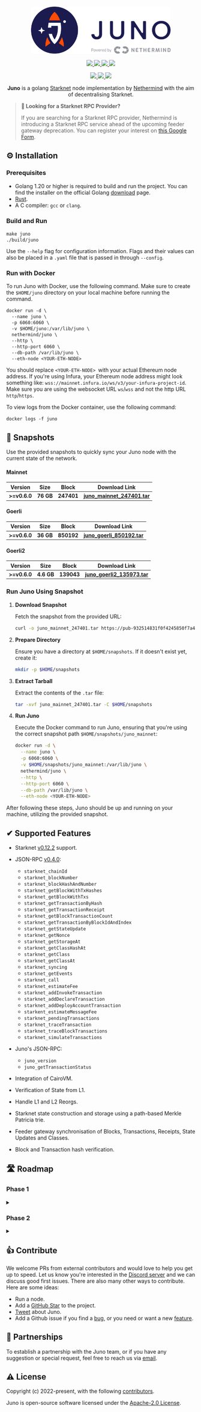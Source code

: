 <p align="center">
  <a href="https://github.com/NethermindEth/juno">
    <img alt="Juno Logo" height="125" src="./.github/Juno_Dark_Powered_by_Nethermind.png">
  </a>
  <br>
</p>

<p align="center">
  <a href="https://pkg.go.dev/github.com/NethermindEth/juno">
    <img src="https://pkg.go.dev/badge/github.com/NethermindEth/juno.svg">
  </a>
  <a href="https://goreportcard.com/report/github.com/NethermindEth/juno">
    <img src="https://goreportcard.com/badge/github.com/NethermindEth/juno">
  </a>
  <a href="https://github.com/NethermindEth/juno/actions">
    <img src="https://github.com/NethermindEth/juno/actions/workflows/juno-test.yml/badge.svg">
  </a>
  <a href="https://codecov.io/gh/NethermindEth/juno">
    <img src="https://codecov.io/gh/NethermindEth/juno/branch/main/graph/badge.svg">
  </a>

</p>
<p align="center">
  <a href="https://discord.gg/TcHbSZ9ATd">
    <img src="https://img.shields.io/badge/Discord-5865F2?style=for-the-badge&logo=discord&logoColor=white">
  </a>
  <a href="https://twitter.com/nethermindeth?s=20&t=xLC_xrid_f17DJqdJ2EZnA">
    <img src="https://img.shields.io/badge/Twitter-1DA1F2?style=for-the-badge&logo=twitter&logoColor=white">
  </a>
  <a href="https://t.me/+skAz9cUvo_AzZWM8">
    <img src="https://img.shields.io/badge/Telegram-2CA5E0?style=for-the-badge&logo=telegram&logoColor=white">
  </a>
</p>


<p align="center">
  <b>Juno</b> is a golang <a href="https://starknet.io/">Starknet</a> node implementation by <a href="https://nethermind.io/">Nethermind</a> with the aim of decentralising Starknet.
</p>

> **📌 Looking for a Starknet RPC Provider?**
>
> If you are searching for a Starknet RPC provider, Nethermind is introducing a Starknet RPC service ahead of the upcoming feeder gateway deprecation. You can register your interest on [this Google Form](https://docs.google.com/forms/d/e/1FAIpQLSf2Bl4fc9-38E-fpWf0tnMWc3jSeOFkpjSPMN_j1en1WmEgKg/viewform?usp=sf_link).

## ⚙️ Installation

### Prerequisites

- Golang 1.20 or higher is required to build and run the project. You can find the installer on
  the official Golang [download](https://go.dev/doc/install) page.
- [Rust](https://www.rust-lang.org/tools/install).
- A C compiler: `gcc` or `clang`.

### Build and Run

```shell
make juno
./build/juno
```
Use the `--help` flag for configuration information.
Flags and their values can also be placed in a `.yaml` file that is passed in through `--config`.

### Run with Docker

To run Juno with Docker, use the following command. Make sure to create the `$HOME/juno` directory on your local machine before running the command.

```shell
docker run -d \
  --name juno \
  -p 6060:6060 \
  -v $HOME/juno:/var/lib/juno \
  nethermind/juno \
  --http \
  --http-port 6060 \
  --db-path /var/lib/juno \
  --eth-node <YOUR-ETH-NODE>
```

You should replace `<YOUR-ETH-NODE> `with your actual Ethereum node address.
If you're using Infura, your Ethereum node address might look something like: `wss://mainnet.infura.io/ws/v3/your-infura-project-id`.
Make sure you are using the websocket URL `ws`/`wss` and not the http URL `http`/`https`.

To view logs from the Docker container, use the following command:

```shell
docker logs -f juno
```

## 📸 Snapshots

Use the provided snapshots to quickly sync your Juno node with the current state of the network. 

#### Mainnet

| Version | Size | Block | Download Link |
| ------- | ---- | ----- | ------------- |
| **>=v0.6.0**  | **76 GB** | **247401** | [**juno_mainnet_247401.tar**](https://pub-932514831f0f4245850f7a471132e564.r2.dev/mainnet/juno_mainnet_v0.6.3_247401.tar) |

#### Goerli

| Version | Size | Block | Download Link |
| ------- | ---- | ----- | ------------- |
| **>=v0.6.0** | **36 GB** | **850192** | [**juno_goerli_850192.tar**](https://pub-932514831f0f4245850f7a471132e564.r2.dev/goerli/juno_goerli_v0.6.0_850192.tar) |

#### Goerli2

| Version | Size | Block | Download Link |
| ------- | ---- | ----- | ------------- |
| **>=v0.6.0** | **4.6 GB** | **139043** | [**juno_goerli2_135973.tar**](https://pub-932514831f0f4245850f7a471132e564.r2.dev/goerli2/juno_goerli2_v0.6.0_139043.tar) |

### Run Juno Using Snapshot

1. **Download Snapshot**

   Fetch the snapshot from the provided URL:

   ```bash
   curl -o juno_mainnet_247401.tar https://pub-932514831f0f4245850f7a471132e564.r2.dev/mainnet/juno_mainnet_v0.6.3_247401.tar
   ```

2. **Prepare Directory**

   Ensure you have a directory at `$HOME/snapshots`. If it doesn't exist yet, create it:

   ```bash
   mkdir -p $HOME/snapshots
   ```

3. **Extract Tarball**

   Extract the contents of the `.tar` file:

   ```bash
   tar -xvf juno_mainnet_247401.tar -C $HOME/snapshots
   ```

4. **Run Juno**

   Execute the Docker command to run Juno, ensuring that you're using the correct snapshot path `$HOME/snapshots/juno_mainnet`:

   ```bash
   docker run -d \
     --name juno \
     -p 6060:6060 \
     -v $HOME/snapshots/juno_mainnet:/var/lib/juno \
     nethermind/juno \
     --http \
     --http-port 6060 \
     --db-path /var/lib/juno \
     --eth-node <YOUR-ETH-NODE>
   ```

After following these steps, Juno should be up and running on your machine, utilizing the provided snapshot.

## ✔ Supported Features

- Starknet [v0.12.2](https://docs.starknet.io/documentation/starknet_versions/version_notes/) support.
- JSON-RPC [v0.4.0](https://github.com/starkware-libs/starknet-specs/releases/tag/v0.4.0):
  - `starknet_chainId`
  - `starknet_blockNumber`
  - `starknet_blockHashAndNumber`
  - `starknet_getBlockWithTxHashes`
  - `starknet_getBlockWithTxs`
  - `starknet_getTransactionByHash`
  - `starknet_getTransactionReceipt`
  - `starknet_getBlockTransactionCount`
  - `starknet_getTransactionByBlockIdAndIndex`
  - `starknet_getStateUpdate`
  - `starknet_getNonce`
  - `starknet_getStorageAt`
  - `starknet_getClassHashAt`
  - `starknet_getClass`
  - `starknet_getClassAt`
  - `starknet_syncing`
  - `starknet_getEvents`
  - `starknet_call`
  - `starknet_estimateFee`
  - `starknet_addInvokeTransaction`
  - `starknet_addDeclareTransaction`
  - `starknet_addDeployAccountTransaction`
  - `starkent_estimateMessageFee`
  - `starknet_pendingTransactions`
  - `starknet_traceTransaction`
  - `starknet_traceBlockTransactions`
  - `starknet_simulateTransactions`
  
- Juno's JSON-RPC:
  - `juno_version`
  - `juno_getTransactionStatus`
- Integration of CairoVM. 
- Verification of State from L1.
- Handle L1 and L2 Reorgs.
- Starknet state construction and storage using a path-based Merkle Patricia trie.
- Feeder gateway synchronisation of Blocks, Transactions, Receipts, State Updates and Classes.
- Block and Transaction hash verification.

## 🛣 Roadmap

### Phase 1

<details>
<summary></summary>

* [X] Flat DB implementation of trie
* [X] Go implementation of crypto primitives
  * [X] Pedersen hash
  * [X] Starknet_Keccak
  * [X] Felt
* [X] Feeder gateway synchronisation
  * [X] State Update
  * [X] Blocks
  * [X] Transactions
  * [X] Class
* [X] Implement the following core data structures, and their Hash calculations
  * [X] Blocks
  * [X] Transactions and Transaction Receipts
  * [X] Contracts and Classes
* [X] Storing blocks, transactions and State updates in a local DB
* [X] Basic RPC (in progress)
  * [X] `starknet_chainId`
  * [X] `starknet_blockNumber`
  * [X] `starknet_blockHashAndNumber`
  * [X] `starknet_getBlockWithTxHashes`
  * [X] `starknet_getBlockWithTxs`
  * [X] `starknet_getTransactionByHash`
  * [X] `starknet_getTransactionReceipt`
  * [X] `starknet_getBlockTransactionCount`
  * [X] `starknet_getTransactionByBlockIdAndIndex`
  * [X] `starknet_getStateUpdate`

</details>

### Phase 2

<details>
<summary></summary>

The focus of Phase 2 will be to Verify the state from layer 1 and implement the remaining JSON-RPC endpoints.

* [X] Starknet v0.11.0 support
    * [X] Poseidon state trie support
* [X] Blockchain: implement blockchain reorganization logic.
* [X] Synchronisation: implement verification of state from layer 1.
* [X] JSON-RPC API [v0.3.0](https://github.com/starkware-libs/starknet-specs/releases/tag/v0.3.0):
    * [X] Implement the remaining endpoints:
        * [X] `starknet_syncing`
        * [X] `starknet_getNonce`
        * [X] `starknet_getStorageAt`
        * [X] `starknet_getClassHashAt`
        * [X] `starknet_getClass`
        * [X] `starknet_getClassAt`
        * [X] `starknet_getEvents`
* [X] Integration of CairoVM:
  * [X] `starknet_call`
  * [X] `starknet_estimateFee`
* [X] JSON-RPC Write API [v0.3.0](https://github.com/starkware-libs/starknet-specs/releases/tag/v0.3.0):
    * [X] `starknet_addInvokeTransaction`
    * [X] `starknet_addDeclareTransaction`
    * [X] `starknet_addDeployAccountTransaction`

</details>

## 👍 Contribute

We welcome PRs from external contributors and would love to help you get up to speed.
Let us know you're interested in the [Discord server](https://discord.gg/TcHbSZ9ATd) and we can discuss good first issues.
There are also many other ways to contribute. Here are some ideas:

* Run a node.
* Add a [GitHub Star](https://github.com/NethermindEth/juno/stargazers) to the project.
* [Tweet](https://twitter.com/intent/tweet?url=https%3A%2F%2Fgithub.com%2FNethermindEth%2Fjuno&via=nethermindeth&text=Juno%20is%20Awesome%2C%20they%20are%20working%20hard%20to%20bring%20decentralization%20to%20StarkNet&hashtags=StarkNet%2CJuno%2CEthereum) about Juno.
* Add a Github issue if you find a [bug](https://github.com/NethermindEth/juno/issues/new?assignees=&labels=&template=bug_report.md&title=), or you need or want a new [feature](https://github.com/NethermindEth/juno/issues/new?assignees=&labels=&template=feature_request.md&title=).

## 🤝 Partnerships

To establish a partnership with the Juno team, or if you have any suggestion or special request, feel free to reach us
via [email](mailto:juno@nethermind.io).

## ⚠️ License

Copyright (c) 2022-present, with the following [contributors](https://github.com/NethermindEth/juno/graphs/contributors).

Juno is open-source software licensed under the [Apache-2.0 License](https://github.com/NethermindEth/juno/blob/main/LICENSE).
